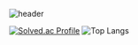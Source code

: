 ![header](https://capsule-render.vercel.app/api?type=wave&color=auto&height=120&section=header&text=Jangwoo's%20Git&fontSize=50&animation=fadeIn)

[![Solved.ac Profile](http://mazassumnida.wtf/api/generate_badge?boj=8282qwe)](https://solved.ac/8282qwe)
![Top Langs](https://github-readme-stats.vercel.app/api/top-langs/?username=8282qwe&layout=compact&theme=dark)


<!--
**8282qwe/8282qwe** is a ✨ _special_ ✨ repository because its `README.md` (this file) appears on your GitHub profile.

Here are some ideas to get you started:

- 🔭 I’m currently working on ...
- 🌱 I’m currently learning ...
- 👯 I’m looking to collaborate on ...
- 🤔 I’m looking for help with ...
- 💬 Ask me about ...
- 📫 How to reach me: ...
- 😄 Pronouns: ...
- ⚡ Fun fact: ...
-->
